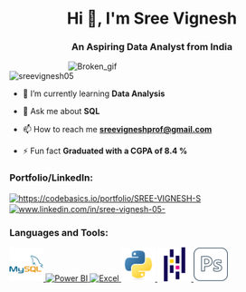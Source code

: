 <h1 align="center">Hi 👋, I'm Sree Vignesh</h1>
<h3 align="center">An Aspiring Data Analyst from India</h3>
<img align="right" alt="Broken_gif" width="400" src="https://cdn.dribbble.com/users/43762/screenshots/1193020/line-graph-dribbbble.gif">

<p align="left"> <img src="https://komarev.com/ghpvc/?username=sreevignesh05&label=Profile%20views&color=0e75b6&style=flat" alt="sreevignesh05" /> </p>

- 🌱 I’m currently learning **Data Analysis**

- 💬 Ask me about **SQL**

- 📫 How to reach me **sreevigneshprof@gmail.com**

- ⚡ Fun fact **Graduated with a CGPA of 8.4 %**

<h3 align="left">Portfolio/LinkedIn:</h3>
<p align="left">
<a href="https://codebasics.io/portfolio/SREE-VIGNESH-S" target="blank"><img align="center" src="https://img.icons8.com/?size=100&id=B2kE1iYkRIiw&format=png&color=000000" alt="https://codebasics.io/portfolio/SREE-VIGNESH-S" height="75" width="75" /></a> 
<a href="https://www.linkedin.com/in/sree-vignesh-05-/" target="blank"><img align="center" src="https://raw.githubusercontent.com/rahuldkjain/github-profile-readme-generator/master/src/images/icons/Social/linked-in-alt.svg" alt="www.linkedin.com/in/sree-vignesh-05-" height="50" width="50" /></a>
</p>

<h3 align="left">Languages and Tools:</h3>
<p align="left"> <a href="https://www.mysql.com/" target="_blank" rel="noreferrer"> <img src="https://raw.githubusercontent.com/devicons/devicon/master/icons/mysql/mysql-original-wordmark.svg" alt="mysql" width="60" height="60"/> </a> <a href="https://github.com/sreevignesh05/Business-Insights-360" target="_blank" rel="noreferrer"> <img src="https://img.icons8.com/?size=100&id=3sGOUDo9nJ4k&format=png&color=000000" alt="Power BI" width="60" height="60"/> </a> <a href="https://github.com/sreevignesh05/Sales-analytics" target="_blank" rel="noreferrer"> <img src="https://img.icons8.com/?size=100&id=UECmBSgBOvPT&format=png&color=000000" alt="Excel" width="60" height="60"/> </a> <a href="https://www.python.org" target="_blank" rel="noreferrer"> <img src="https://raw.githubusercontent.com/devicons/devicon/master/icons/python/python-original.svg" alt="python" width="60" height="60"/> </a>  <a href="https://pandas.pydata.org/" target="_blank" rel="noreferrer"> <img src="https://raw.githubusercontent.com/devicons/devicon/2ae2a900d2f041da66e950e4d48052658d850630/icons/pandas/pandas-original.svg" alt="pandas" width="60" height="60"/> </a> <a href="https://www.photoshop.com/en" target="_blank" rel="noreferrer"> <img src="https://raw.githubusercontent.com/devicons/devicon/master/icons/photoshop/photoshop-line.svg" alt="photoshop" width="60" height="60"/> </a>  </p> 
